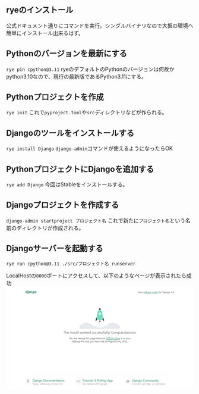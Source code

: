 ## ryeのインストール
公式ドキュメント通りにコマンドを実行。シングルバイナリなので大抵の環境へ簡単にインストール出来るはず。

## Pythonのバージョンを最新にする
`rye pin cpython@3.11`
ryeのデフォルトのPythonのバージョンは何故かpython3.10なので、現行の最新版であるPython3.11にする。

## Pythonプロジェクトを作成
`rye init`
これで`pyproject.toml`や`src`ディレクトリなどが作られる。

## Djangoのツールをインストールする
`rye install Django`
`django-admin`コマンドが使えるようになったらOK

## PythonプロジェクトにDjangoを追加する
`rye add Django`
今回はStableをインストールする。

## Djangoプロジェクトを作成する
`django-admin startproject プロジェクト名`
これで新たに`プロジェクト名`という名前のディレクトリが作成される。

## Djangoサーバーを起動する
`rye run cpython@3.11 ./src/プロジェクト名 runserver`

LocalHostの`8000`ポートにアクセスして、以下のようなページが表示されたら成功
![](../imgs/Pasted%20image%2020230601155411.png)